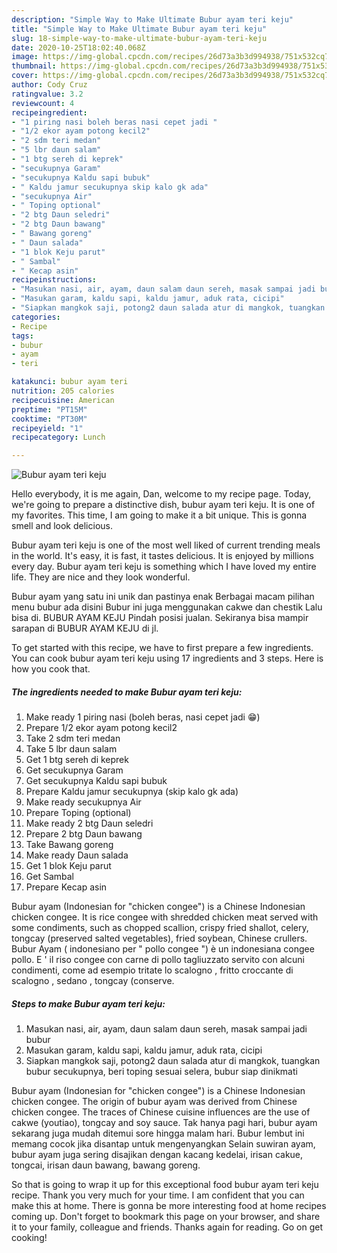 ```yaml
---
description: "Simple Way to Make Ultimate Bubur ayam teri keju"
title: "Simple Way to Make Ultimate Bubur ayam teri keju"
slug: 18-simple-way-to-make-ultimate-bubur-ayam-teri-keju
date: 2020-10-25T18:02:40.068Z
image: https://img-global.cpcdn.com/recipes/26d73a3b3d994938/751x532cq70/bubur-ayam-teri-keju-foto-resep-utama.jpg
thumbnail: https://img-global.cpcdn.com/recipes/26d73a3b3d994938/751x532cq70/bubur-ayam-teri-keju-foto-resep-utama.jpg
cover: https://img-global.cpcdn.com/recipes/26d73a3b3d994938/751x532cq70/bubur-ayam-teri-keju-foto-resep-utama.jpg
author: Cody Cruz
ratingvalue: 3.2
reviewcount: 4
recipeingredient:
- "1 piring nasi boleh beras nasi cepet jadi "
- "1/2 ekor ayam potong kecil2"
- "2 sdm teri medan"
- "5 lbr daun salam"
- "1 btg sereh di keprek"
- "secukupnya Garam"
- "secukupnya Kaldu sapi bubuk"
- " Kaldu jamur secukupnya skip kalo gk ada"
- "secukupnya Air"
- " Toping optional"
- "2 btg Daun seledri"
- "2 btg Daun bawang"
- " Bawang goreng"
- " Daun salada"
- "1 blok Keju parut"
- " Sambal"
- " Kecap asin"
recipeinstructions:
- "Masukan nasi, air, ayam, daun salam daun sereh, masak sampai jadi bubur"
- "Masukan garam, kaldu sapi, kaldu jamur, aduk rata, cicipi"
- "Siapkan mangkok saji, potong2 daun salada atur di mangkok, tuangkan bubur secukupnya, beri toping sesuai selera, bubur siap dinikmati"
categories:
- Recipe
tags:
- bubur
- ayam
- teri

katakunci: bubur ayam teri 
nutrition: 205 calories
recipecuisine: American
preptime: "PT15M"
cooktime: "PT30M"
recipeyield: "1"
recipecategory: Lunch

---
```



![Bubur ayam teri keju](https://img-global.cpcdn.com/recipes/26d73a3b3d994938/751x532cq70/bubur-ayam-teri-keju-foto-resep-utama.jpg)

Hello everybody, it is me again, Dan, welcome to my recipe page. Today, we're going to prepare a distinctive dish, bubur ayam teri keju. It is one of my favorites. This time, I am going to make it a bit unique. This is gonna smell and look delicious.

Bubur ayam teri keju is one of the most well liked of current trending meals in the world. It's easy, it is fast, it tastes delicious. It is enjoyed by millions every day. Bubur ayam teri keju is something which I have loved my entire life. They are nice and they look wonderful.

Bubur ayam yang satu ini unik dan pastinya enak Berbagai macam pilihan menu bubur ada disini Bubur ini juga menggunakan cakwe dan chestik Lalu bisa di. BUBUR AYAM KEJU Pindah posisi jualan. Sekiranya bisa mampir sarapan di BUBUR AYAM KEJU di jl.


To get started with this recipe, we have to first prepare a few ingredients. You can cook bubur ayam teri keju using 17 ingredients and 3 steps. Here is how you cook that.

<!--inarticleads1-->

##### The ingredients needed to make Bubur ayam teri keju:

1. Make ready 1 piring nasi (boleh beras, nasi cepet jadi 😁)
1. Prepare 1/2 ekor ayam potong kecil2
1. Take 2 sdm teri medan
1. Take 5 lbr daun salam
1. Get 1 btg sereh di keprek
1. Get secukupnya Garam
1. Get secukupnya Kaldu sapi bubuk
1. Prepare  Kaldu jamur secukupnya (skip kalo gk ada)
1. Make ready secukupnya Air
1. Prepare  Toping (optional)
1. Make ready 2 btg Daun seledri
1. Prepare 2 btg Daun bawang
1. Take  Bawang goreng
1. Make ready  Daun salada
1. Get 1 blok Keju parut
1. Get  Sambal
1. Prepare  Kecap asin


Bubur ayam (Indonesian for &#34;chicken congee&#34;) is a Chinese Indonesian chicken congee. It is rice congee with shredded chicken meat served with some condiments, such as chopped scallion, crispy fried shallot, celery, tongcay (preserved salted vegetables), fried soybean, Chinese crullers. Bubur Ayam ( indonesiano per &#34; pollo congee &#34;) è un indonesiana congee pollo. E &#39; il riso congee con carne di pollo tagliuzzato servito con alcuni condimenti, come ad esempio tritate lo scalogno , fritto croccante di scalogno , sedano , tongcay (conserve. 

<!--inarticleads2-->

##### Steps to make Bubur ayam teri keju:

1. Masukan nasi, air, ayam, daun salam daun sereh, masak sampai jadi bubur
1. Masukan garam, kaldu sapi, kaldu jamur, aduk rata, cicipi
1. Siapkan mangkok saji, potong2 daun salada atur di mangkok, tuangkan bubur secukupnya, beri toping sesuai selera, bubur siap dinikmati


Bubur ayam (Indonesian for &#34;chicken congee&#34;) is a Chinese Indonesian chicken congee. The origin of bubur ayam was derived from Chinese chicken congee. The traces of Chinese cuisine influences are the use of cakwe (youtiao), tongcay and soy sauce. Tak hanya pagi hari, bubur ayam sekarang juga mudah ditemui sore hingga malam hari. Bubur lembut ini memang cocok jika disantap untuk mengenyangkan Selain suwiran ayam, bubur ayam juga sering disajikan dengan kacang kedelai, irisan cakue, tongcai, irisan daun bawang, bawang goreng. 

So that is going to wrap it up for this exceptional food bubur ayam teri keju recipe. Thank you very much for your time. I am confident that you can make this at home. There is gonna be more interesting food at home recipes coming up. Don't forget to bookmark this page on your browser, and share it to your family, colleague and friends. Thanks again for reading. Go on get cooking!
